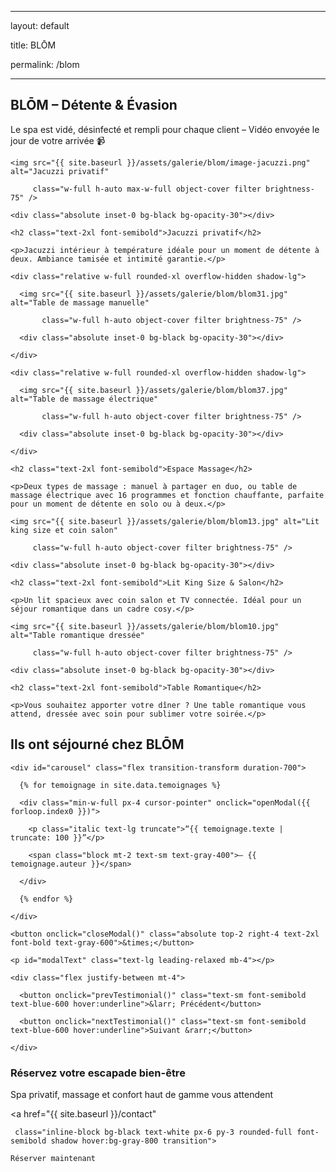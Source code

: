  ---

layout: default

title: BLŌM

permalink: /blom


---

<section class="bg-black text-white py-12 px-4 w-full overflow-x-hidden">  <div class="max-w-6xl mx-auto space-y-16"><h1 class="text-3xl md:text-4xl font-bold text-center mb-10 animate-fadeIn">BLŌM – Détente & Évasion</h1>



<!-- Bandeau hygiène -->

<div class="bg-red-600 text-white text-sm px-6 py-3 rounded-full shadow-md text-center max-w-md mx-auto mb-6 animate-fadeIn delay-100">

  Le spa est vidé, désinfecté et rempli pour chaque client – Vidéo envoyée le jour de votre arrivée 📹

</div>



<!-- Bloc 1 -->

<div class="flex flex-col md:flex-row items-center gap-6 md:gap-12 animate-fadeIn delay-200 transition-all">

  <div class="relative w-full md:w-1/2 rounded-xl overflow-hidden shadow-lg">

    <img src="{{ site.baseurl }}/assets/galerie/blom/image-jacuzzi.png" alt="Jacuzzi privatif"

         class="w-full h-auto max-w-full object-cover filter brightness-75" />

    <div class="absolute inset-0 bg-black bg-opacity-30"></div>

  </div>

  <div class="w-full md:w-1/2 text-lg space-y-2">

    <h2 class="text-2xl font-semibold">Jacuzzi privatif</h2>

    <p>Jacuzzi intérieur à température idéale pour un moment de détente à deux. Ambiance tamisée et intimité garantie.</p>

  </div>

</div>



<!-- Bloc 2 -->

<div class="flex flex-col md:flex-row-reverse items-center gap-6 md:gap-12 animate-fadeIn delay-300 transition-all">

  <div class="w-full md:w-1/2 flex flex-col gap-4">

    <div class="relative w-full rounded-xl overflow-hidden shadow-lg">

      <img src="{{ site.baseurl }}/assets/galerie/blom/blom31.jpg" alt="Table de massage manuelle"

           class="w-full h-auto object-cover filter brightness-75" />

      <div class="absolute inset-0 bg-black bg-opacity-30"></div>

    </div>

    <div class="relative w-full rounded-xl overflow-hidden shadow-lg">

      <img src="{{ site.baseurl }}/assets/galerie/blom/blom37.jpg" alt="Table de massage électrique"

           class="w-full h-auto object-cover filter brightness-75" />

      <div class="absolute inset-0 bg-black bg-opacity-30"></div>

    </div>

  </div>

  <div class="w-full md:w-1/2 text-lg space-y-2">

    <h2 class="text-2xl font-semibold">Espace Massage</h2>

    <p>Deux types de massage : manuel à partager en duo, ou table de massage électrique avec 16 programmes et fonction chauffante, parfaite pour un moment de détente en solo ou à deux.</p>

  </div>

</div>



<!-- Bloc 3 -->

<div class="flex flex-col md:flex-row items-center gap-6 md:gap-12 animate-fadeIn delay-400 transition-all">

  <div class="relative w-full md:w-1/2 rounded-xl overflow-hidden shadow-lg">

    <img src="{{ site.baseurl }}/assets/galerie/blom/blom13.jpg" alt="Lit king size et coin salon"

         class="w-full h-auto object-cover filter brightness-75" />

    <div class="absolute inset-0 bg-black bg-opacity-30"></div>

  </div>

  <div class="w-full md:w-1/2 text-lg space-y-2">

    <h2 class="text-2xl font-semibold">Lit King Size & Salon</h2>

    <p>Un lit spacieux avec coin salon et TV connectée. Idéal pour un séjour romantique dans un cadre cosy.</p>

  </div>

</div>



<!-- Bloc 4 -->

<div class="flex flex-col md:flex-row-reverse items-center gap-6 md:gap-12 animate-fadeIn delay-500 transition-all">

  <div class="relative w-full md:w-1/2 rounded-xl overflow-hidden shadow-lg">

    <img src="{{ site.baseurl }}/assets/galerie/blom/blom10.jpg" alt="Table romantique dressée"

         class="w-full h-auto object-cover filter brightness-75" />

    <div class="absolute inset-0 bg-black bg-opacity-30"></div>

  </div>

  <div class="w-full md:w-1/2 text-lg space-y-2">

    <h2 class="text-2xl font-semibold">Table Romantique</h2>

    <p>Vous souhaitez apporter votre dîner ? Une table romantique vous attend, dressée avec soin pour sublimer votre soirée.</p>

  </div>

</div>



<!-- Bloc témoignages -->

<div class="mt-20">

  <h2 class="text-2xl font-bold text-center mb-6">Ils ont séjourné chez BLŌM</h2>

  <div class="relative max-w-3xl mx-auto overflow-hidden">

    <div id="carousel" class="flex transition-transform duration-700">

      {% for temoignage in site.data.temoignages %}

      <div class="min-w-full px-4 cursor-pointer" onclick="openModal({{ forloop.index0 }})">

        <p class="italic text-lg truncate">“{{ temoignage.texte | truncate: 100 }}”</p>

        <span class="block mt-2 text-sm text-gray-400">– {{ temoignage.auteur }}</span>

      </div>

      {% endfor %}

    </div>

  </div>

</div>



<!-- Modal témoignage -->

<div id="testimonialModal" class="fixed inset-0 bg-black bg-opacity-80 hidden items-center justify-center z-50 px-4">

  <div class="bg-white text-black max-w-xl p-6 rounded-xl relative">

    <button onclick="closeModal()" class="absolute top-2 right-4 text-2xl font-bold text-gray-600">&times;</button>

    <p id="modalText" class="text-lg leading-relaxed mb-4"></p>

    <div class="flex justify-between mt-4">

      <button onclick="prevTestimonial()" class="text-sm font-semibold text-blue-600 hover:underline">&larr; Précédent</button>

      <button onclick="nextTestimonial()" class="text-sm font-semibold text-blue-600 hover:underline">Suivant &rarr;</button>

    </div>

  </div>

</div>



<!-- Appel à l'action -->

<div class="mt-16 bg-white text-black py-6 px-4 text-center rounded-xl shadow-xl max-w-4xl mx-auto animate-fadeIn delay-600">

  <h3 class="text-2xl font-bold mb-2">Réservez votre escapade bien-être</h3>

  <p class="mb-4">Spa privatif, massage et confort haut de gamme vous attendent</p>

  <a href="{{ site.baseurl }}/contact"

     class="inline-block bg-black text-white px-6 py-3 rounded-full font-semibold shadow hover:bg-gray-800 transition">

    Réserver maintenant

  </a>

</div>

  </div></section><!-- Scripts --><script>
  
let currentIndex = 0;
  
const fullTestimonials = [
  
  {% for temoignage in site.data.temoignages %}
  
    `{{ temoignage.texte | strip_newlines | escape }}`,
  
  {% endfor %}
  
];
  

  
function openModal(i) {
  
  currentIndex = i;
  
  updateModalText();
  
  document.getElementById("testimonialModal").classList.remove("hidden");
  
  document.getElementById("testimonialModal").classList.add("flex");
  
}
  

  
function closeModal() {
  
  document.getElementById("testimonialModal").classList.add("hidden");
  
  document.getElementById("testimonialModal").classList.remove("flex");
  
}
  

  
function updateModalText() {
  
  document.getElementById("modalText").innerText = fullTestimonials[currentIndex];
  
}
  

  
function prevTestimonial() {
  
  currentIndex = (currentIndex - 1 + fullTestimonials.length) % fullTestimonials.length;
  
  updateModalText();
  
}
  

  
function nextTestimonial() {
  
  currentIndex = (currentIndex + 1) % fullTestimonials.length;
  
  updateModalText();
  
}
  

  
// Carrousel automatique
  
const carousel = document.getElementById("carousel");
  
const totalItems = {{ site.data.temoignages | size }};
  
let carouselIndex = 0;
  

  
function showCarouselSlide(index) {
  
  const offset = -index * 100;
  
  carousel.style.transform = `translateX(${offset}%)`;
  
}
  

  
setInterval(() => {
  
  carouselIndex = (carouselIndex + 1) % totalItems;
  
  showCarouselSlide(carouselIndex);
  
}, 4000);
  
</script>
